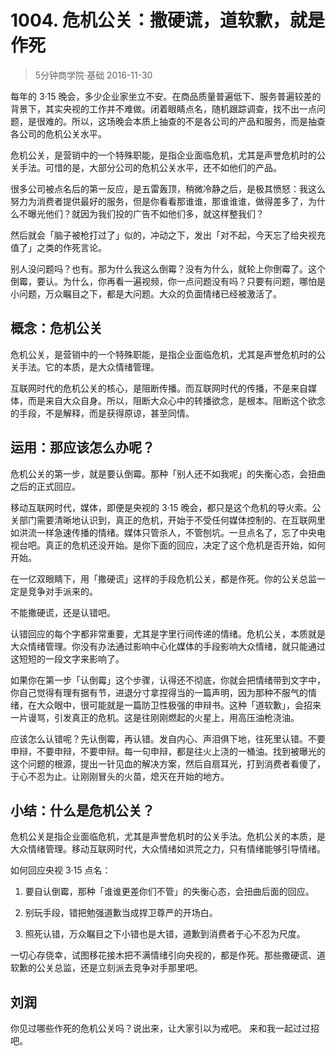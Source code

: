 # 1004. 危机公关：撒硬谎，道软歉，就是作死
> 5分钟商学院·基础
2016-11-30

每年的 3·15 晚会，多少企业家坐立不安。在商品质量普遍低下、服务普遍较差的背景下，其实央视的工作并不难做。闭着眼睛点名，随机跟踪调查，找不出一点问题，是很难的。所以，这场晚会本质上抽查的不是各公司的产品和服务，而是抽查各公司的危机公关水平。

危机公关，是营销中的一个特殊职能，是指企业面临危机，尤其是声誉危机时的公关手法。可惜的是，大部分公司的危机公关水平，还不如他们的产品。

很多公司被点名后的第一反应，是五雷轰顶，稍微冷静之后，是极其愤怒：我这么努力为消费者提供最好的服务，但是你看看那谁谁，那谁谁谁，做得差多了，为什么不曝光他们？就因为我们投的广告不如他们多，就这样整我们？

然后就会「脑子被枪打过了」似的，冲动之下，发出「对不起，今天忘了给央视充值了」之类的作死言论。

别人没问题吗？也有。那为什么我这么倒霉？没有为什么，就轮上你倒霉了。这个倒霉，要认。为什么，你再看一遍视频，你一点问题没有吗？只要有问题，哪怕是小问题，万众瞩目之下，都是大问题。大众的负面情绪已经被激活了。

## 概念：危机公关
危机公关，是营销中的一个特殊职能，是指企业面临危机，尤其是声誉危机时的公关手法。它的本质，是大众情绪管理。

互联网时代的危机公关的核心，是阻断传播。而互联网时代的传播，不是来自媒体，而是来自大众自身。所以，阻断大众心中的转播欲念，是根本。阻断这个欲念的手段，不是解释，而是获得原谅，甚至同情。

## 运用：那应该怎么办呢？
危机公关的第一步，就是要认倒霉。那种「别人还不如我呢」的失衡心态，会扭曲之后的正式回应。

移动互联网时代，媒体，即便是央视的 3·15 晚会，都只是这个危机的导火索。公关部门需要清晰地认识到，真正的危机，开始于不受任何媒体控制的、在互联网里如洪流一样急速传播的情绪。媒体只管杀人，不管刨坑。一旦点名了，忘了中央电视台吧。真正的危机还没开始。是你下面的回应，决定了这个危机是否开始，如何开始。

在一亿双眼睛下，用「撒硬谎」这样的手段危机公关，都是作死。你的公关总监一定是竞争对手派来的。

不能撒硬谎，还是认错吧。

认错回应的每个字都非常重要，尤其是字里行间传递的情绪。危机公关，本质就是大众情绪管理。你没有办法通过影响中心化媒体的手段影响大众情绪，就只能通过这短短的一段文字来影响了。

如果你在第一步「认倒霉」这个步骤，认得还不彻底，你就会把情绪带到文字中，你自己觉得有理有据有节，进退分寸拿捏得当的一篇声明，因为那种不服气的情绪，在大众眼中，很可能就是一篇防卫性极强的申辩书。这种「道软歉」，会招来一片谩骂，引发真正的危机。这是往刚刚燃起的火星上，用高压油枪浇油。

应该怎么认错呢？先认倒霉，再认错。发自内心、声泪俱下地，往死里认错。不要申辩，不要申辩，不要申辩。每一句申辩，都是往火上浇的一桶油。找到被曝光的这个问题的根源，提出一针见血的解决方案，然后自扇耳光，打到消费者看傻了，于心不忍为止。让刚刚冒头的火苗，熄灭在开始的地方。

## 小结：什么是危机公关？
危机公关是指企业面临危机，尤其是声誉危机时的公关手法。危机公关的本质，是大众情绪管理。移动互联网时代，大众情绪如洪荒之力，只有情绪能够引导情绪。

如何回应央视 3·15 点名：

1. 要自认倒霉，那种「谁谁更差你们不管」的失衡心态，会扭曲后面的回应。

2. 别玩手段，错把勉强道歉当成捍卫尊严的开场白。
3. 照死认错，万众瞩目之下小错也是大错，道歉到消费者于心不忍为尺度。

一切心存侥幸，试图移花接木把不满情绪引向央视的，都是作死。那些撒硬谎、道软歉的公关总监，还是立刻派去竞争对手那里吧。

## 刘润
你见过哪些作死的危机公关吗？说出来，让大家引以为戒吧。 来和我一起过过招吧。



